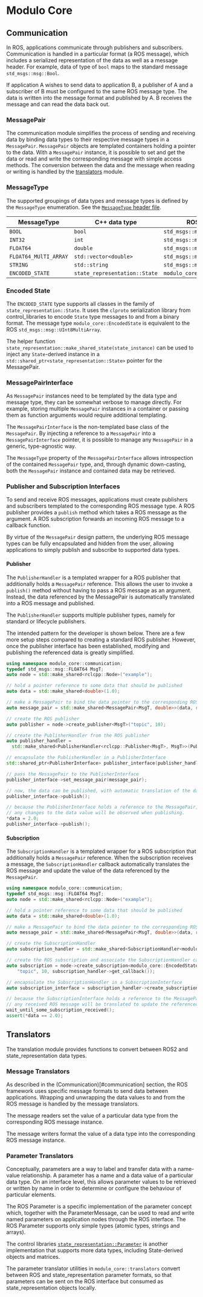# Modulo Core

## Communication

In ROS, applications communicate through publishers and subscribers. Communication is handled in a particular format
(a ROS message), which includes a serialized representation of the data as well as a message header.
For example, data of type of `bool` maps to the standard message `std_msgs::msg::Bool`.

If application A wishes to send data to application B, a publisher of A and a subscriber of B must be configured
to the same ROS message type. The data is written into the message format and published by A. B receives the message
and can read the data back out.

### MessagePair

The communication module simplifies the process of sending and receiving data by binding data types to their
respective message types in a `MessagePair`. `MessagePair` objects are templated containers holding a pointer to the
data. With a `MessagePair` instance, it is possible to set and get the data or read and write the corresponding
message with simple access methods. The conversion between the data and the message when reading or writing is
handled by the [translators](#translators) module.

### MessageType

The supported groupings of data types and message types is defined by the `MessageType` enumeration.
See the [`MessageType` header file](./include/modulo_core/communication/MessageType.h).

| MessageType           | C++ data type                 | ROS message type                    |
|-----------------------|-------------------------------|-------------------------------------|
| `BOOL`                | `bool`                        | `std_msgs::msgs::Bool`              |
| `INT32`               | `int`                         | `std_msgs::msgs::Int32`             |
| `FLOAT64`             | `double`                      | `std_msgs::msgs::FLOAT64`           |
| `FLOAT64_MUlTI_ARRAY` | `std::vector<double>`         | `std_msgs::msgs::FLOAT64MultiArray` |
| `STRING`              | `std::string`                 | `std_msgs::msgs::String`            |
| `ENCODED_STATE`       | `state_representation::State` | `modulo_core::EncodedState`         |

### Encoded State

The `ENCODED_STATE` type supports all classes in the family of `state_representation::State`. It uses the
`clproto` serialization library from control_libraries to encode `State` type messages to and from a binary format.
The message type `modulo_core::EncodedState` is equivalent to the ROS `std_msgs::msg::UInt8MultiArray`.

The helper function `state_representation::make_shared_state(state_instance)` can be used to inject any `State`-derived
instance in a `std::shared_ptr<state_representation::State>` pointer for the MessagePair.

### MessagePairInterface

As `MessagePair` instances need to be templated by the data type and message type, they can be somewhat verbose to
manage directly. For example, storing multiple `MessagePair` instances in a container or passing them as function
arguments would require additional templating.

The `MessagePairInterface` is the non-templated base class of the `MessagePair`. By injecting a reference to a
`MessagePair` into a `MessagePairInterface` pointer, it is possible to manage any `MessagePair` in a generic,
type-agnostic way.

The `MessageType` property of the `MessagePairInterface` allows introspection of the contained `MessagePair` type,
and, through dynamic down-casting, both the `MessagePair` instance and contained data may be retrieved.

### Publisher and Subscription Interfaces

To send and receive ROS messages, applications must create publishers and subscribers templated to the corresponding
ROS message type. A ROS publisher provides a `publish` method which takes a ROS message as the argument.
A ROS subscription forwards an incoming ROS message to a callback function.

By virtue of the `MessagePair` design pattern, the underlying ROS message types can be fully encapsulated and hidden
from the user, allowing applications to simply publish and subscribe to supported data types.

#### Publisher

The `PublisherHandler` is a templated wrapper for a ROS publisher that additionally holds a `MessagePair` reference.
This allows the user to invoke a `publish()` method without having to pass a ROS message as an argument. Instead,
the data referenced by the MessagePair is automatically translated into a ROS message and published.

The `PublisherHandler` supports multiple publisher types, namely for standard or lifecycle publishers.

The intended pattern for the developer is shown below. There are a few more setup steps compared to creating a
standard ROS publisher. However, once the publisher interface has been established, modifying and publishing
the referenced data is greatly simplified.

```c++
using namespace modulo_core::communication;
typedef std_msgs::msg::FLOAT64 MsgT;
auto node = std::make_shared<rclcpp::Node>("example");

// hold a pointer reference to some data that should be published
auto data = std::make_shared<double>(1.0);

// make a MessagePair to bind the data pointer to the corresponding ROS message
auto message_pair = std::make_shared<MessagePair<MsgT, double>>(data, rclcpp::Clock());

// create the ROS publisher
auto publisher = node->create_publisher<MsgT>("topic", 10);

// create the PublisherHandler from the ROS publisher
auto publisher_handler =
  std::make_shared<PublisherHandler<rclcpp::Publisher<MsgT>, MsgT>>(PublisherType::PUBLISHER, publisher);

// encapsulate the PublisherHandler in a PublisherInterface
std::shared_ptr<PublisherInterface> publisher_interface(publisher_handler);

// pass the MessagePair to the PublisherInterface 
publisher_interface->set_message_pair(message_pair);

// now, the data can be published, with automatic translation of the data value into a ROS message
publisher_interface->publish();

// because the PublisherInterface holds a reference to the MessagePair, which in turn references the original data,
// any changes to the data value will be observed when publishing. 
*data = 2.0;
publisher_interface->publish();
```

#### Subscription

The `SubscriptionHandler` is a templated wrapper for a ROS subscription that additionally holds a `MessagePair`
reference. When the subscription receives a message, the `SubscriptionHandler` callback automatically translates
the ROS message and update the value of the data referenced by the `MessagePair`.

```c++
using namespace modulo_core::communication;
typedef std_msgs::msg::FLOAT64 MsgT;
auto node = std::make_shared<rclcpp::Node>("example");

// hold a pointer reference to some data that should be published
auto data = std::make_shared<double>(1.0);

// make a MessagePair to bind the data pointer to the corresponding ROS message
auto message_pair = std::make_shared<MessagePair<MsgT, double>>(data, rclcpp::Clock());

// create the SubscriptionHandler
auto subscription_handler = std::make_shared<SubscriptionHandler<modulo_core::EncodedState>>(message_pair);

// create the ROS subscription and associate the SubscriptionHandler callback
auto subscription = node->create_subscription<modulo_core::EncodedState>(
    "topic", 10, subscription_handler->get_callback());

// encapsulate the SubscriptionHandler in a SubscriptionInterface
auto subscription_interface = subscription_handler->create_subscription_interface(subscription);

// because the SubscriptionInterface holds a reference to the MessagePair, which in turn references the original data,
// any received ROS message will be translated to update the referenced data value
wait_until_some_subscription_received();
assert(*data == 2.0);
```

## Translators

The translation module provides functions to convert between ROS2 and state_representation data types.

### Message Translators

As described in the (Communication)[#communication] section, the ROS framework uses specific message formats to
send data between applications. Wrapping and unwrapping the data values to and from the ROS message is handled by
the message translators.

The message readers set the value of a particular data type from the corresponding ROS message instance.

The message writers format the value of a data type into the corresponding ROS message instance.

### Parameter Translators

Conceptually, parameters are a way to label and transfer data with a name-value relationship.
A parameter has a name and a data value of a particular data type. On an interface level, this allows parameter
values to be retrieved or written by name in order to determine or configure the behaviour of particular elements.

The ROS Parameter is a specific implementation of the parameter concept which, together with the ParameterMessage,
can be used to read and write named parameters on application nodes through the ROS interface. The ROS Parameter
supports only simple types (atomic types, strings and arrays).

The control libraries [`state_representation::Parameter`](https://epfl-lasa.github.io/control-libraries/versions/main/classstate__representation_1_1_parameter_interface.html)
is another implementation that supports more data types, including State-derived objects and matrices.

The parameter translator utilities in `modulo_core::translators` convert between ROS and state_representation parameter
formats, so that parameters can be sent on the ROS interface but consumed as state_representation objects locally.